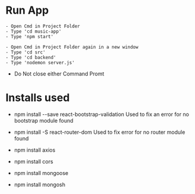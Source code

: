 # Run App
    - Open Cmd in Project Folder
    - Type 'cd music-app'
    - Type 'npm start'

    - Open Cmd in Project Folder again in a new window
    - Type 'cd src'
    - Type 'cd backend'
    - Type 'nodemon server.js'

* Do Not close either Command Promt 

# Installs used
- npm install --save react-bootstrap-validation
    Used to fix an error for no bootstrap module found 

- npm install -S react-router-dom
    Used to fix error for no router module found

- npm install axios

- npm install cors

- npm install mongoose

- npm install mongosh